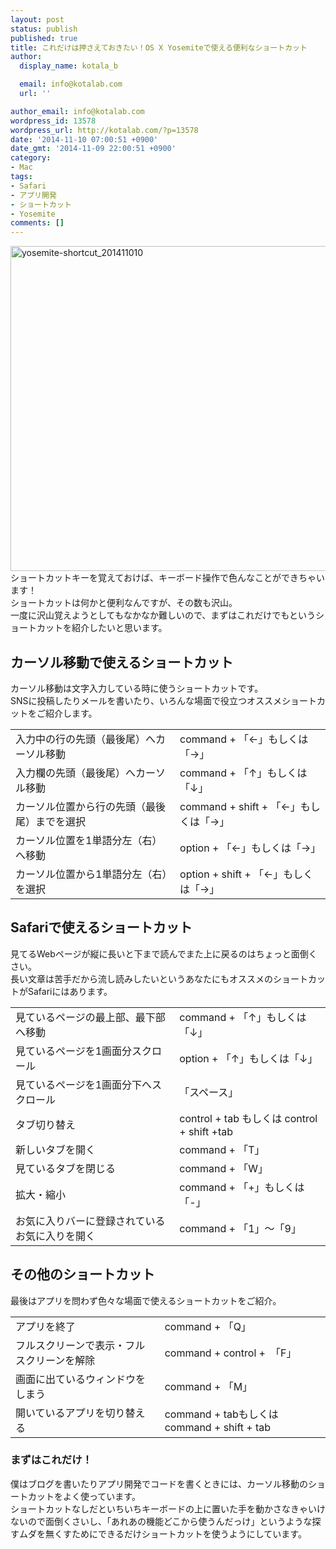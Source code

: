 ```yaml
---
layout: post
status: publish
published: true
title: これだけは押さえておきたい！OS X Yosemiteで使える便利なショートカット
author:
  display_name: kotala_b

  email: info@kotalab.com
  url: ''

author_email: info@kotalab.com
wordpress_id: 13578
wordpress_url: http://kotalab.com/?p=13578
date: '2014-11-10 07:00:51 +0900'
date_gmt: '2014-11-09 22:00:51 +0900'
category:
- Mac
tags:
- Safari
- アプリ開発
- ショートカット
- Yosemite
comments: []
---
```

<p><img src="http://kotalab.com/wp-content/uploads/yosemite-shortcut_201411010-780x520.jpg" alt="yosemite-shortcut_201411010" width="780" height="520" class="aligncenter size-large wp-image-13582" /><br />
ショートカットキーを覚えておけば、キーボード操作で色んなことができちゃいます！<br />
ショートカットは何かと便利なんですが、その数も沢山。<br />
一度に沢山覚えようとしてもなかなか難しいので、まずはこれだけでもというショートカットを紹介したいと思います。<br />
<!--more--></p>
<h2>カーソル移動で使えるショートカット</h2>
<p>カーソル移動は文字入力している時に使うショートカットです。<br />
SNSに投稿したりメールを書いたり、いろんな場面で役立つオススメショートカットをご紹介します。</p>
<table>
<tr>
<td>入力中の行の先頭（最後尾）へカーソル移動</td>
<td>command + 「&larr;」もしくは「&rarr;」</td>
</tr>
<tr>
<td>入力欄の先頭（最後尾）へカーソル移動</td>
<td>command + 「&uarr;」もしくは「&darr;」</td>
</tr>
<tr>
<td>カーソル位置から行の先頭（最後尾）までを選択</td>
<td>command + shift + 「&larr;」もしくは「&rarr;」</td>
</tr>
<tr>
<td>カーソル位置を1単語分左（右）へ移動</td>
<td>option + 「&larr;」もしくは「&rarr;」</td>
</tr>
<tr>
<td>カーソル位置から1単語分左（右）を選択</td>
<td>option + shift + 「&larr;」もしくは「&rarr;」</td>
</tr>
</table>
<h2>Safariで使えるショートカット</h2>
<p>見てるWebページが縦に長いと下まで読んでまた上に戻るのはちょっと面倒くさい。<br />
長い文章は苦手だから流し読みしたいというあなたにもオススメのショートカットがSafariにはあります。</p>
<table>
<tr>
<td>見ているページの最上部、最下部へ移動</td>
<td>command + 「&uarr;」もしくは「&darr;」</td>
</tr>
<tr>
<td>見ているページを1画面分スクロール</td>
<td>option + 「&uarr;」もしくは「&darr;」</td>
</tr>
<tr>
<td>見ているページを1画面分下へスクロール</td>
<td>「スペース」</td>
</tr>
<tr>
<td>タブ切り替え</td>
<td>control + tab もしくは control + shift +tab</td>
</tr>
<tr>
<td>新しいタブを開く</td>
<td>command + 「T」</td>
</tr>
<tr>
<td>見ているタブを閉じる</td>
<td>command + 「W」</td>
</tr>
<tr>
<td>拡大・縮小</td>
<td>command + 「+」もしくは「-」</td>
</tr>
<tr>
<td>お気に入りバーに登録されているお気に入りを開く</td>
<td>command + 「1」〜「9」</td>
</tr>
</table>
<h2>その他のショートカット</h2>
<p>最後はアプリを問わず色々な場面で使えるショートカットをご紹介。</p>
<table>
<tr>
<td>アプリを終了</td>
<td>command + 「Q」</td>
</tr>
<tr>
<td>フルスクリーンで表示・フルスクリーンを解除</td>
<td>command + control +　「F」</td>
</tr>
<tr>
<td>画面に出ているウィンドウをしまう</td>
<td>command + 「M」</td>
</tr>
<tr>
<td>開いているアプリを切り替える</td>
<td>command + tabもしくはcommand + shift + tab</td>
</tr>
</table>
<h3>まずはこれだけ！</h3>
<p>僕はブログを書いたりアプリ開発でコードを書くときには、カーソル移動のショートカットをよく使っています。<br />
ショートカットなしだといちいちキーボードの上に置いた手を動かさなきゃいけないので面倒くさいし、「あれあの機能どこから使うんだっけ」というような探すムダを無くすためにできるだけショートカットを使うようにしています。</p>
